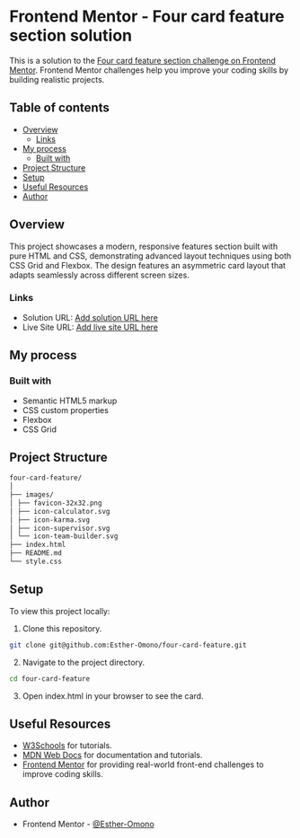 # Frontend Mentor - Four card feature section solution

This is a solution to the [Four card feature section challenge on Frontend Mentor](https://www.frontendmentor.io/challenges/four-card-feature-section-weK1eFYK). Frontend Mentor challenges help you improve your coding skills by building realistic projects.

## Table of contents

- [Overview](#overview)
  - [Links](#links)
- [My process](#my-process)
  - [Built with](#built-with)
- [Project Structure](#project-structure)
- [Setup](#setup)
- [Useful Resources](#useful-resources)
- [Author](#author)

## Overview

This project showcases a modern, responsive features section built with pure HTML and CSS, demonstrating advanced layout techniques using both CSS Grid and Flexbox. The design features an asymmetric card layout that adapts seamlessly across different screen sizes.

### Links

- Solution URL: [Add solution URL here](https://www.frontendmentor.io/solutions/four-card-feature-using-css-flexbox-and-grid-ze1yxpaNbE)
- Live Site URL: [Add live site URL here](https://four-card-feature-flame.vercel.app/)

## My process

### Built with

- Semantic HTML5 markup
- CSS custom properties
- Flexbox
- CSS Grid

## Project Structure

```bash
four-card-feature/
│
├── images/
│ ├── favicon-32x32.png
│ ├── icon-calculator.svg
│ ├── icon-karma.svg
│ ├── icon-supervisor.svg
│ └── icon-team-builder.svg
├── index.html
├── README.md
└── style.css
```

## Setup

To view this project locally:

1. Clone this repository.

```bash
git clone git@github.com:Esther-Omono/four-card-feature.git

```

2. Navigate to the project directory.

```bash
cd four-card-feature
```

3. Open index.html in your browser to see the card.

## Useful Resources

- [W3Schools](https://www.w3schools.com/) for tutorials.
- [MDN Web Docs](https://developer.mozilla.org/en-US/) for documentation and tutorials.
- [Frontend Mentor](https://www.frontendmentor.io/) for providing real-world front-end challenges to improve coding skills.

## Author

- Frontend Mentor - [@Esther-Omono](https://www.frontendmentor.io/profile/Esther-Omono)
